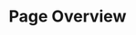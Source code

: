 ---
title: Page Overview
excerpt: ''
deprecated: false
hidden: false
metadata:
  title: ''
  description: ''
  robots: index
next:
  description: ''
---